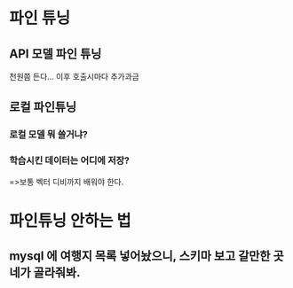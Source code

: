 # 파인 튜닝
## API 모델 파인 튜닝
천원쯤 든다...
이후 호출시마다 추가과금

## 로컬 파인튜닝
### 로컬 모델 뭐 쓸거냐?

### 학습시킨 데이터는 어디에 저장?
=>보통 벡터 디비까지 배워야 한다.

# 파인튜닝 안하는 법
## mysql 에 여행지 목록 넣어놨으니, 스키마 보고 갈만한 곳 네가 골라줘봐.